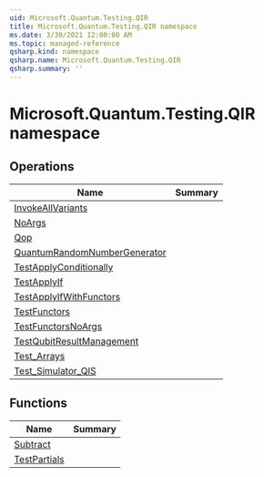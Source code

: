 ```yaml
---
uid: Microsoft.Quantum.Testing.QIR
title: Microsoft.Quantum.Testing.QIR namespace
ms.date: 3/30/2021 12:00:00 AM
ms.topic: managed-reference
qsharp.kind: namespace
qsharp.name: Microsoft.Quantum.Testing.QIR
qsharp.summary: ''
---
```


# Microsoft.Quantum.Testing.QIR namespace




<!-- summaries -->

## Operations

| Name | Summary |
|------|---------|
|[InvokeAllVariants](xref:Microsoft.Quantum.Testing.QIR.InvokeAllVariants) | |
|[NoArgs](xref:Microsoft.Quantum.Testing.QIR.NoArgs) | |
|[Qop](xref:Microsoft.Quantum.Testing.QIR.Qop) | |
|[QuantumRandomNumberGenerator](xref:Microsoft.Quantum.Testing.QIR.QuantumRandomNumberGenerator) | |
|[TestApplyConditionally](xref:Microsoft.Quantum.Testing.QIR.TestApplyConditionally) | |
|[TestApplyIf](xref:Microsoft.Quantum.Testing.QIR.TestApplyIf) | |
|[TestApplyIfWithFunctors](xref:Microsoft.Quantum.Testing.QIR.TestApplyIfWithFunctors) | |
|[TestFunctors](xref:Microsoft.Quantum.Testing.QIR.TestFunctors) | |
|[TestFunctorsNoArgs](xref:Microsoft.Quantum.Testing.QIR.TestFunctorsNoArgs) | |
|[TestQubitResultManagement](xref:Microsoft.Quantum.Testing.QIR.TestQubitResultManagement) | |
|[Test_Arrays](xref:Microsoft.Quantum.Testing.QIR.Test_Arrays) | |
|[Test_Simulator_QIS](xref:Microsoft.Quantum.Testing.QIR.Test_Simulator_QIS) | |

## Functions

| Name | Summary |
|------|---------|
|[Subtract](xref:Microsoft.Quantum.Testing.QIR.Subtract) | |
|[TestPartials](xref:Microsoft.Quantum.Testing.QIR.TestPartials) | |

<!-- /summaries -->
